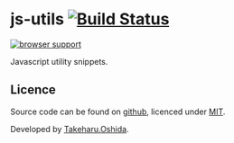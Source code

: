 js-utils [![Build Status](https://travis-ci.org/georgeOsdDev/js-utils.svg?branch=master)](https://travis-ci.org/georgeOsdDev/js-utils)
========

  [![browser support](https://ci.testling.com/georgeosddev/js-utils.png)
  ](https://ci.testling.com/georgeosddev/js-utils)

Javascript utility snippets.

## Licence

Source code can be found on [github](https://github.com/georgeOsdDev/js-utils), licenced under [MIT](http://opensource.org/licenses/mit-license.php).

Developed by [Takeharu.Oshida](http://about.me/takeharu.oshida).